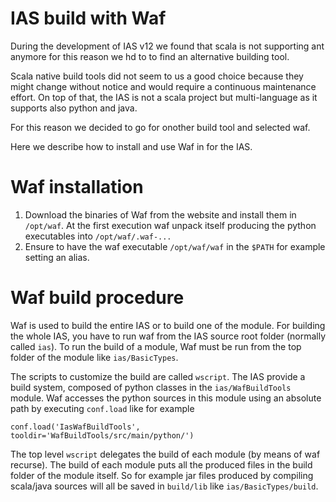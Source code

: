 # IAS build with Waf

During the development of IAS v12 we found that scala is not supporting ant anymore for this reason we hd to 
to find an alternative building tool.

Scala native build tools did not seem to us a good choice because they might change without
notice and would require a continuous maintenance effort. 
On top of that, the IAS is not a scala project but multi-language as it supports also python and java.

For this reason we decided to go for onother build tool and selected waf.

Here we describe how to install and use Waf in for the IAS. 

# Waf installation

1. Download the binaries of Waf from the website and install them in `/opt/waf`.
At the first execution waf unpack itself producing the python executables into `/opt/waf/.waf-...`
1. Ensure to have the waf executable `/opt/waf/waf` in the `$PATH` for example setting an alias.

# Waf build procedure

Waf is used to build the entire IAS or to build one of the module.
For building the whole IAS, you have to run waf from the IAS source root folder (normally called `ias`).
To run the build of a module, Waf must be run from the top folder of the module like `ias/BasicTypes`.

The scripts to customize the build are called `wscript`. 
The IAS provide a build system, composed of python classes in the `ias/WafBuildTools` module.
Waf accesses the python sources in this module using an absolute path by executing `conf.load` 
like for example 
```
conf.load('IasWafBuildTools', tooldir='WafBuildTools/src/main/python/')
``` 

The top level `wscript` delegates the build of each module (by means of waf recurse).
The build of each module puts all the produced files in the build folder of the module itself.
So for example jar files produced by compiling scala/java sources will all be saved in `build/lib`
like `ias/BasicTypes/build`.




  